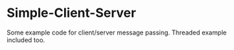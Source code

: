 # Simple-Client-Server
Some example code for client/server message passing.  Threaded example included too.
